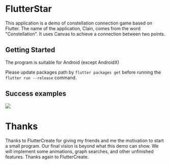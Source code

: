 # FlutterStar

This application is a demo of constellation connection game based on Flutter. The name of the application, Clain, comes from the word "Constellation". It uses Canvas to achieve a connection between two points.

## Getting Started

The program is suitable for Android (except AndroidX)

Please update packages path by `flutter packages get` before running the `flutter run --release` command.

## Success examples
![](https://trello-attachments.s3.amazonaws.com/5c865dac5f49b78df52c99e4/5c89c96acd0f86839ad54c3c/c78a849b72f7d3a05709ead1ccd64c73/43345.jpg)

# Thanks
Thanks to FlutterCreate for giving my friends and me the motivation to start a small program. Our final vision is beyond what this demo can show. We will implement some animations, graph searches, and other unfinished features. Thanks again to FlutterCreate.
